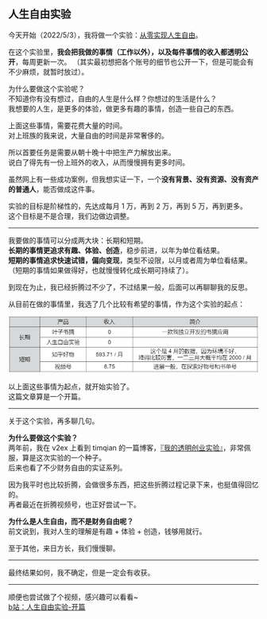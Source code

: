 ## 人生自由实验
今天开始（2022/5/3），我将做一个实验：[从零实现人生自由](https://github.com/5A59/wonderful-life)。

在这个实验里，**我会把我做的事情（工作以外），以及每件事情的收入都透明公开**，每周更新一次。
（其实最初想把各个账号的细节也公开一下，但是可能会有不少麻烦，就暂时放过）。   

为什么要做这个实验呢？      
不知道你有没有想过，自由的人生是什么样？你想过的生活是什么？    
我想要的人生，是更多的体验，做更多有趣的事情，创造一些自己的东西。   

上面这些事情，需要花费大量的时间。   
对上班族的我来说，大量自由的时间是非常奢侈的。   

所以首要任务是需要从朝十晚十中把生产力解放出来。   
说白了得先有一份上班外的收入，从而慢慢拥有更多时间。   

虽然网上有一些成功案例，但我想实证一下，一个**没有背景、没有资源、没有资产的普通人**，能否做成这件事。    

实验的目标是阶梯性的，先达成每月 1 万，再到 2 万，再到 5 万，再到更多。   
这个目标是不是合理，我们边做边调整。    

---

我要做的事情可以分成两大块：长期和短期。   
**长期的事情更追求有趣、体验、创造**，稳步前进，以年为单位看结果。   
**短期的事情追求快速试错，偏向变现**，类型不设限，以月或者周为单位看结果。    
（短期的事情如果做得好，也就慢慢转化成长期可持续了）。   

到现在为止，我已经折腾过不少了，不过结果一般，后面可以再聊聊我的反思。   
 
从目前在做的事情里，我选了几个比较有希望的事情，作为这个实验的起点：   

![products](./images/start/products.png)

以上面这些事情为起点，就开始实验了。    
这篇文章算是一个开篇。

---

关于这个实验，再多聊几句。

**为什么要做这个实验？**    
两年前，我在 v2ex 上看到 timqian 的一篇博客，[『我的透明创业实验』](https://www.v2ex.com/t/565771)，非常佩服，算是这次实验的一个种子。   
后来也看了不少财务自由的实证系列。

因为我平时也比较折腾，会做很多东西，把这些折腾过程记录下来，也挺值得回忆的。   
再者最近在折腾视频号，也正好尝试一下。

**为什么是人生自由，而不是财务自由呢？**    
前文说到，我对人生的理解是有趣 + 体验 + 创造，钱够用就行。

至于其他，来日方长，我们慢慢聊。  

---

最终结果如何，我不确定，但是一定会有收获。   

---

顺便也尝试做了个视频，感兴趣可以看看~   
[b站：人生自由实验-开篇](https://www.bilibili.com/video/BV1Ja411a7Hj)   